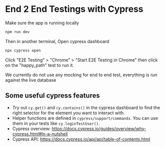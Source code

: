 # End 2 End Testings with Cypress

Make sure the app is running locally

```bash
npm run dev
```

Then in another terminal,
Open cypress dashboard

```bash
npx cypress open
```

Click "E2E Testing" > "Chrome" > "Start E2E Testing in Chrome" then click on the "happy_path" test to run it.

We currently do not use any mocking for end to end test, everything is run against the live database

## Some useful cypress features

-   Try out `cy.get()` and `cy.contains()` in the cypress dashboard to find the right selector for the element you want to interact with.
-   Helper functions are defined in `cypress/support/commands`. You can use them in your tests like `cy.loginTestUser()`.
-   Cypress overview: https://docs.cypress.io/guides/overview/why-cypress.html#In-a-nutshell
-   Cypress API: https://docs.cypress.io/api/api/table-of-contents.html
